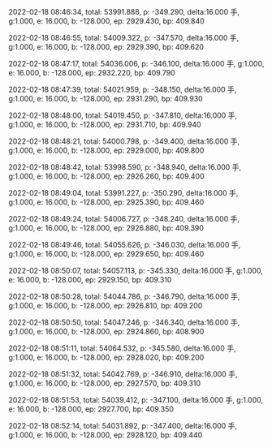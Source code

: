 2022-02-18 08:46:34, total: 53991.888, p: -349.290, delta:16.000 手, g:1.000, e: 16.000, b: -128.000, ep: 2929.430, bp: 409.840

2022-02-18 08:46:55, total: 54009.322, p: -347.570, delta:16.000 手, g:1.000, e: 16.000, b: -128.000, ep: 2929.390, bp: 409.620

2022-02-18 08:47:17, total: 54036.006, p: -346.100, delta:16.000 手, g:1.000, e: 16.000, b: -128.000, ep: 2932.220, bp: 409.790

2022-02-18 08:47:39, total: 54021.959, p: -348.150, delta:16.000 手, g:1.000, e: 16.000, b: -128.000, ep: 2931.290, bp: 409.930

2022-02-18 08:48:00, total: 54019.450, p: -347.810, delta:16.000 手, g:1.000, e: 16.000, b: -128.000, ep: 2931.710, bp: 409.940

2022-02-18 08:48:21, total: 54000.798, p: -349.400, delta:16.000 手, g:1.000, e: 16.000, b: -128.000, ep: 2929.000, bp: 409.800

2022-02-18 08:48:42, total: 53998.590, p: -348.940, delta:16.000 手, g:1.000, e: 16.000, b: -128.000, ep: 2926.260, bp: 409.400

2022-02-18 08:49:04, total: 53991.227, p: -350.290, delta:16.000 手, g:1.000, e: 16.000, b: -128.000, ep: 2925.390, bp: 409.460

2022-02-18 08:49:24, total: 54006.727, p: -348.240, delta:16.000 手, g:1.000, e: 16.000, b: -128.000, ep: 2926.880, bp: 409.390

2022-02-18 08:49:46, total: 54055.626, p: -346.030, delta:16.000 手, g:1.000, e: 16.000, b: -128.000, ep: 2929.650, bp: 409.460

2022-02-18 08:50:07, total: 54057.113, p: -345.330, delta:16.000 手, g:1.000, e: 16.000, b: -128.000, ep: 2929.150, bp: 409.310

2022-02-18 08:50:28, total: 54044.786, p: -346.790, delta:16.000 手, g:1.000, e: 16.000, b: -128.000, ep: 2926.810, bp: 409.200

2022-02-18 08:50:50, total: 54047.246, p: -346.340, delta:16.000 手, g:1.000, e: 16.000, b: -128.000, ep: 2924.860, bp: 408.900

2022-02-18 08:51:11, total: 54064.532, p: -345.580, delta:16.000 手, g:1.000, e: 16.000, b: -128.000, ep: 2928.020, bp: 409.200

2022-02-18 08:51:32, total: 54042.769, p: -346.910, delta:16.000 手, g:1.000, e: 16.000, b: -128.000, ep: 2927.570, bp: 409.310

2022-02-18 08:51:53, total: 54039.412, p: -347.100, delta:16.000 手, g:1.000, e: 16.000, b: -128.000, ep: 2927.700, bp: 409.350

2022-02-18 08:52:14, total: 54031.892, p: -347.400, delta:16.000 手, g:1.000, e: 16.000, b: -128.000, ep: 2928.120, bp: 409.440